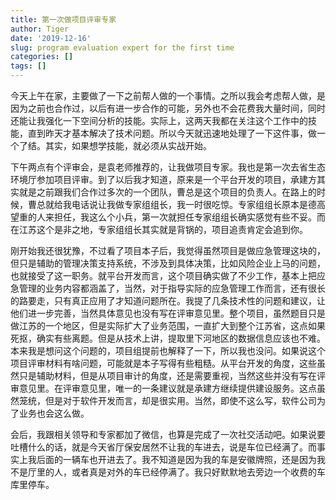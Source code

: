 ```yaml
---
title: 第一次做项目评审专家
author: Tiger
date: '2019-12-16'
slug: program evaluation expert for the first time
categories: []
tags: []
---
```


今天上午在家，主要做了一下之前帮人做的一个事情。之所以我会考虑帮人做，是因为之前也合作过，以后有进一步合作的可能，另外也不会花费我大量时间，同时还能让我强化一下空间分析的技能。实际上，这两天我都在关注这个工作中的技能，直到昨天才基本解决了技术问题。所以今天就迅速地处理了一下这件事，做一个了结。其实，如果想学技能，就必须从实战开始。

下午两点有个评审会，是袁老师推荐的，让我做项目专家。我也是第一次去省生态环境厅参加项目评审。到了以后我才知道，原来是一个平台开发的项目，承建方其实就是之前跟我们合作过多次的一个团队，曹总是这个项目的负责人。在路上的时候，曹总就给我电话说让我做专家组组长，我一时很吃惊。专家组组长原本是德高望重的人来担任，我这么个小兵，第一次就担任专家组组长确实感觉有些不妥。而在江苏这个是非之地，专家组组长其实就是背锅的，项目追责肯定会追到你。

刚开始我还很犹豫，不过看了项目本子后，我觉得虽然项目是做应急管理这块的，但只是辅助的管理决策支持系统，不涉及到具体决策，比如风险企业上马的问题，也就接受了这一职务。就平台开发而言，这个项目确实做了不少工作，基本上把应急管理的业务内容都涵盖了，当然，对于指导实际的应急管理工作而言，还有很长的路要走，只有真正应用了才知道问题所在。我提了几条技术性的问题和建议，让他们进一步完善，当然具体意见也没有写在评审意见里。整个项目，虽然题目只是做江苏的一个地区，但是实际扩大了业务范围，一直扩大到整个江苏省，这点如果死抠，确实有些离题。但是从技术上讲，提取里下河地区的数据信息应该也不难。本来我是想问这个问题的，项目组提前也解释了一下，所以我也没问。如果说这个项目评审材料有啥问题，可能就是本子写得有些粗糙。从平台开发的角度，这些虽然只是辅助材料，但是从项目审计的角度，还是需要重视，当然这些并没有写在评审意见里。在评审意见里，唯一的一条建议就是承建方继续提供建设服务。这点虽然笼统，但是对于软件开发而言，却是很实用。当然，即使不这么写，软件公司为了业务也会这么做。

会后，我跟相关领导和专家都加了微信，也算是完成了一次社交活动吧。如果说要吐槽什么的话，就是今天省厅保安居然不让我的车进去，说是车位已经满了。而事实上我后面的一辆车也开进去了。我不知道是因为我的车是安徽牌照，还是因为我不是厅里的人，或者真是对外的车已经停满了。我只好默默地去旁边一个收费的车库里停车。
